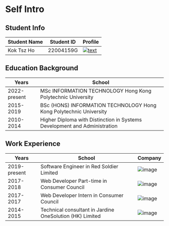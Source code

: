 # Self Intro

## Student Info
| Student Name  | Student ID | Profile     |
|---------------|------------| ----------- |
| Kok Tsz Ho    | 22004159G  | [![text](https://img.shields.io/badge/LinkedIn-0077B5?style=for-the-badge&logo=linkedin&logoColor=white)](https://www.linkedin.com/in/tsz-ho-zelca-kok-7441392a1) |

## Education Background

| Years         | School                                                                    |
|---------------|---------------------------------------------------------------------------|
| 2022-present  | MSc INFORMATION TECHNOLOGY Hong Kong Polytechnic University               |
| 2015-2019     | BSc (HONS) INFORMATION TECHNOLOGY Hong Kong Polytechnic University        |
| 2010-2014     | Higher Diploma with Distinction in Systems Development and Administration |

## Work Experience
| Years         | School                                                   | Company    |   
|---------------|----------------------------------------------------------| ---------- |
| 2019-present  | Software Engineer in Red Soldier Limited                 | ![image](https://github.com/polyulabs/starterv2-zelcakok-22004159G/assets/125777973/acf5cb12-0de7-4af1-95c6-0eba5a9d6abe) |
| 2017-2018     | Web Developer Part-time in Consumer Council              |![image](https://github.com/polyulabs/starterv2-zelcakok-22004159G/assets/125777973/31290518-3b4a-4b49-9e26-274ed1835ce3) |
| 2017-2017     | Web Developer Intern in Consumer Council                 |![image](https://github.com/polyulabs/starterv2-zelcakok-22004159G/assets/125777973/5751eb65-17a0-4a54-942e-334b3e8c338e) |
| 2014-2015     | Technical consultant in Jardine OneSolution (HK) Limited | ![image](https://github.com/polyulabs/starterv2-zelcakok-22004159G/assets/125777973/2d2a3813-7f7c-49e7-ab83-7210ee01e478) |
